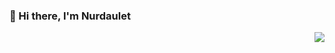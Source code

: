 ### 👋 Hi there, I'm Nurdaulet

<img align=right src="https://github-readme-stats.vercel.app/api/top-langs/?username=DiceNameIsMy&layout=compact&theme=dark"/>
